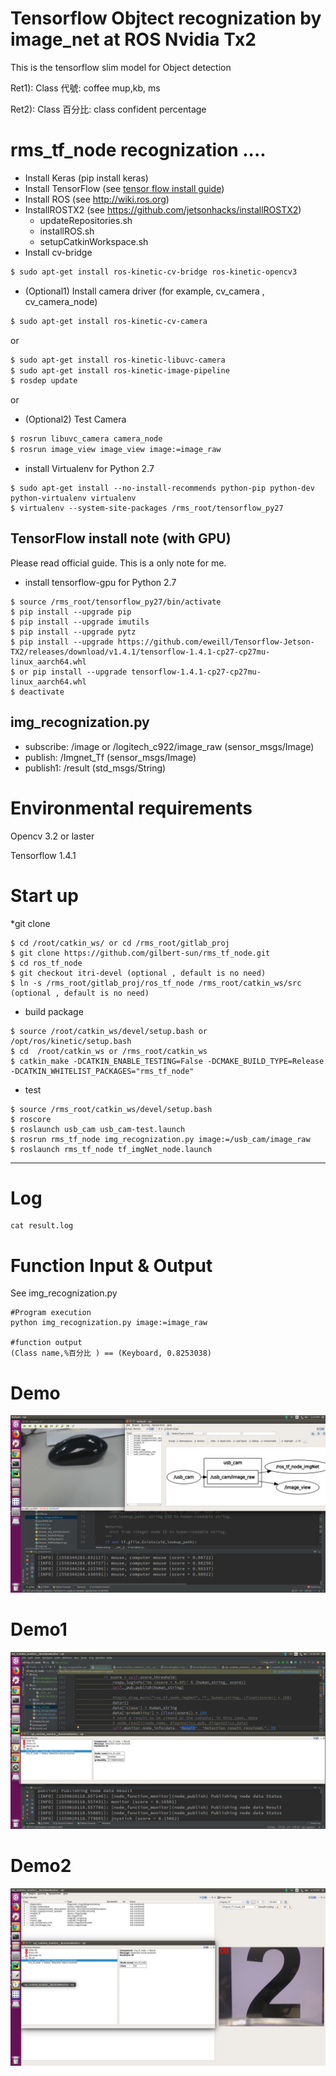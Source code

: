 
# Tensorflow Objtect recognization by image_net at ROS Nvidia Tx2
This is the tensorflow slim model for Object detection

Ret1):  Class 代號: coffee mup,kb, ms

Ret2):  Class 百分比: class confident percentage

rms_tf_node recognization ....
==============================
- Install Keras (pip install keras)
- Install TensorFlow (see [tensor flow install guide](https://www.tensorflow.org/install/install_linux))
- Install ROS (see http://wiki.ros.org)
- InstallROSTX2 (see https://github.com/jetsonhacks/installROSTX2)
    - updateRepositories.sh
    - installROS.sh
    - setupCatkinWorkspace.sh
- Install cv-bridge

```bash
$ sudo apt-get install ros-kinetic-cv-bridge ros-kinetic-opencv3
```

- (Optional1) Install camera driver (for example, cv_camera , cv_camera_node)

```bash
$ sudo apt-get install ros-kinetic-cv-camera
```
or
```bash
$ sudo apt-get install ros-kinetic-libuvc-camera
$ sudo apt-get install ros-kinetic-image-pipeline
$ rosdep update
```
or
- (Optional2) Test Camera
```bash
$ rosrun libuvc_camera camera_node
$ rosrun image_view image_view image:=image_raw
```

* install Virtualenv for Python 2.7

```shell
$ sudo apt-get install --no-install-recommends python-pip python-dev python-virtualenv virtualenv
$ virtualenv --system-site-packages /rms_root/tensorflow_py27
```

TensorFlow install note (with GPU)
-------------------------------------------
Please read official guide. This is a only note for me.

* install tensorflow-gpu for Python 2.7

```shell
$ source /rms_root/tensorflow_py27/bin/activate
$ pip install --upgrade pip
$ pip install --upgrade imutils
$ pip install --upgrade pytz
$ pip install --upgrade https://github.com/eweill/Tensorflow-Jetson-TX2/releases/download/v1.4.1/tensorflow-1.4.1-cp27-cp27mu-linux_aarch64.whl
$ or pip install --upgrade tensorflow-1.4.1-cp27-cp27mu-linux_aarch64.whl
$ deactivate
```

img_recognization.py
--------------------
* subscribe: /image  or /logitech_c922/image_raw (sensor_msgs/Image)
* publish:   /Imgnet_Tf  (sensor_msgs/Image)
* publish1:  /result (std_msgs/String)



# Environmental requirements
Opencv 3.2 or laster

Tensorflow 1.4.1


# Start up 
*git clone
```
$ cd /root/catkin_ws/ or cd /rms_root/gitlab_proj
$ git clone https://github.com/gilbert-sun/rms_tf_node.git
$ cd ros_tf_node
$ git checkout itri-devel (optional , default is no need)
$ ln -s /rms_root/gitlab_proj/ros_tf_node /rms_root/catkin_ws/src (optional , default is no need)
```
* build package
```
$ source /root/catkin_ws/devel/setup.bash or /opt/ros/kinetic/setup.bash
$ cd  /root/catkin_ws or /rms_root/catkin_ws
$ catkin_make -DCATKIN_ENABLE_TESTING=False -DCMAKE_BUILD_TYPE=Release -DCATKIN_WHITELIST_PACKAGES="rms_tf_node"

```

* test

```
$ source /rms_root/catkin_ws/devel/setup.bash
$ roscore
$ roslaunch usb_cam usb_cam-test.launch
$ rosrun rms_tf_node img_recognization.py image:=/usb_cam/image_raw
$ roslaunch rms_tf_node tf_imgNet_node.launch
```
---




# Log
```
cat result.log
```

# Function Input & Output

See img_recognization.py



```
#Program execution
python img_recognization.py image:=image_raw

#function output
(Class name,%百分比 ) == (Keyboard, 0.8253038)
```



# Demo
![Total Ros Structure]( ./src/pic/1.png)
# Demo1
![Total Ros Structure]( ./src/pic/p2.png)
# Demo2
![Mnist Tensorflow ROS]( ./src/pic/2.png)
